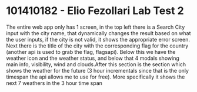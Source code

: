 # 101410182 - Elio Fezollari Lab Test 2

The entire web app only has 1 screen, in the top left there is a Search City input with the city name, that dynamically changes the result based on what the user inputs, if
the city is not valid, it shows the appropriate error screen. Next there is the title of the city with the corresponding flag for the country (another api is used to grab the flag, flagsapi). Below this we have the weather icon and the weather status, and below that 4 modals showing main info, visibility, wind and clouds.After this section is the section which shows the weather for the future (3 hour incrementals since that is the only timespan the api allows me to use for free). More specifically it shows the next 7 weathers in the 3 hour time span
